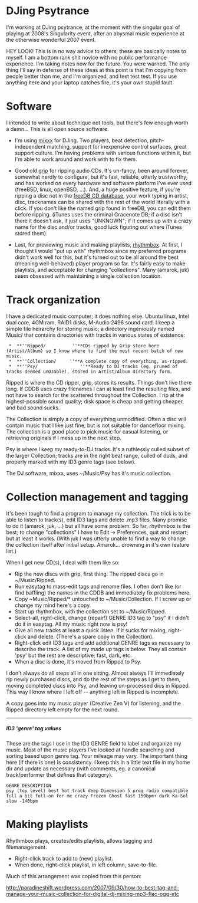 # DJing Psytrance

I'm working at DJing psytrance, at the moment with the singular goal of
playing at 2008's Singularity event, after an abysmal music experience
at the otherwise wonderful 2007 event.

HEY LOOK\! This is in no way advice to others; these are basically notes
to myself. I am a bottom rank shit novice with no public performance
experience. I'm taking notes now for the future. You were warned. The
only thing I'll say in defense of these ideas at this point is that I'm
copying from people better than me, and I'm organized, and test test
test. If you use anything here and your laptop catches fire, it's your
own stupid fault.

# Software

I intended to write about technique not tools, but there's few enough
worth a damn... This is all open source software.

  - I'm using [mixxx](www.mixxx.org) for DJing. Two players, beat
    detection, pitch-independent matching, support for inexpensive
    control surfaces, great support culture. I'm having problems with
    various functions within it, but I'm able to work around and work
    with to fix them.

<!-- end list -->

  - Good old [grip](http://nostatic.org/grip) for ripping audio CDs.
    It's un-fancy, been around forever, somewhat nerdly to configure,
    but it's fast, reliable, utterly trustworthy, and has worked on
    every hardware and software platform I've ever used (freeBSD, linux,
    openBSD, ...). And, a huge positive feature, if you're ripping a
    disc not in the [freeDB CD database](http://www.freedb.org), your
    work typing in artist, disc, tracknames can be shared with the rest
    of the world literally with a click. If you don't like the named
    grip found in freeDB, you can edit them before ripping. (iTunes uses
    the criminal Gracenote DB; if a disc isn't there it doesn't ask, it
    just uses "UNKNOWN"; if it comes up with a crazy name for the disc
    and/or tracks, good luck figuring out where iTunes stored them).

<!-- end list -->

  - Last, for previewing music and making playlists,
    [rhythmbox](rhythmbox). At first, I thought I would "put up with"
    rhythmbox since my preferred programs didn't work well for this, but
    it's turned out to be all around the best (meaning well-behaved)
    player program so far. It's fairly easy to make playlists, and
    acceptable for changing "collections". Many (amarok, juk) seem
    obsessed with maintaining a single collection location.

# Track organization

I have a dedicated music computer; it does nothing else. Ubuntu linux,
Intel dual core, 4GM ram, RAID1 disks, M-Audio 2496 sound card. I keep a
simple file heirarchy for storing music; a directory ingeniously named
Music/ that contains directories with tracks in various states of
existence:

``` 
 *  **''Ripped/          ''**CDs ripped by Grip store here (Artist/Album) so I know where to find the most recent batch of new music.
 *  **''Collection/     ''**A complete copy of everything, as-ripped.
 *  **''Psy/                ''**Ready to DJ tracks (eg. pruned of tracks deemed unDJable), stored in Artist/Album directory form.
```

Ripped is where the CD ripper, grip, stores its results. Things don't
live there long. If CDDB uses crazy filenames I can at least find the
resulting files, and not have to search for the scattered throughout the
Collection. I rip at the highest-possible sound quality; disk space is
cheap and getting cheaper, and bad sound sucks.

The Collection is simply a copy of everything unmodified. Often a disc
will contain music that I like just fine, but is not suitable for
dancefloor mixing. The collection is a good place to pick music for
casual listening, or retrieving originals if I mess up in the next step.

Psy is where I keep my ready-to-DJ tracks. It's a ruthlessly culled
subset of the larger Collection; tracks are in the right beat range,
culled of duds, and properly marked with my ID3 genre tags (see below).

The DJ software, mixxx, uses \~/Music/Psy has it's music collection.

# Collection management and tagging

It's been tough to find a program to manage my collection. The trick is
to be able to listen to track(s), edit ID3 tags and delete .mp3 files.
Many promise to do it (amarok, juk, ...) but all have some problem. So
far, rhythmbox is the best; to change "collections" I have to Edit -\>
Preferences, quit and restart; but at least it works. (With juk I was
utterly unable to find a way to change the collection itself after
initial setup. Amarok... drowning in it's own feature list.)

When I get new CD(s), I deal with them like so:

  - Rip the new discs with grip, first thing. The ripped discs go in
    \~/Music/Ripped.
  - Run easytag to mass-edit tags and rename files. I often don't like
    (or find baffling) the names in the CDDB and immediately fix
    problems here.
  - Copy \~Music/Ripped/\* untouched to \~/Music/Collection. If I screw
    up or change my mind here's a copy. 
  - Start up rhythmbox, with the collection set to \~/Music/Ripped.
  - Select-all, right-click, change (repair\!) GENRE ID3 tag to "psy" if
    I didn't do it in easytag. All my music right now is psy\!
  - Give all new tracks at least a quick listen. If it sucks for mixing,
    right-click and delete. (There's a spare copy in the Collection).
  - Right-click edit ID3 tags and add additional GENRE tags as necessary
    to describe the track. A list of my made up tags is below. They all
    contain 'psy' but the rest are descriptive; fast, dark, etc.
  - When a disc is done, it's moved from Ripped to Psy.

I don't always do all steps all in one sitting. Almost always I'll
immediately rip newly purchased discs, and do the rest of the steps as I
get to them, moving completed discs into Psy, and leaving un-processed
dics in Ripped. This way I know where I left off -- anything left in
Ripped is incomplete.

A copy goes into my music player (Creative Zen V) for listening, and the
Ripped directory left empty for the next round.

-----

##### ID3 'genre' tag values

These are the tags I use in the ID3 GENRE field to label and organize my
music. Most of the music players I've looked at handle searching and
sorting based upon genre tag. Your mileage may vary. The important thing
here (if there is one) is consistency. I keep this in a little text file
in my home dir and update as necessary (with comments, eg. a canonical
track/performer that defines that category).

`GENRE DESCRIPTION`  
`psy (top level) best hot track deep Dimension 5 prog radio compatible
full a bit full-on for me crazy Frozen Ghost fast 150bpm+ dark Ka-Sol
slow -140bpm`  

# Making playlists

Rhythmbox plays, creates/edits playlists, allows tagging and
filemanagement.

  - Right-click track to add to (new) playlist.
  - When done, right-click playlist, in left column, save-to-file.

Much of this arrangement was copied from this person:

<http://paradineshift.wordpress.com/2007/09/30/how-to-best-tag-and-manage-your-music-collection-for-digital-dj-mixing-mp3-flac-ogg-etc>
